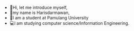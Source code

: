 - 👋Hi, let me introduce myself,
- 👾my name is Harisdarmawan,
- 📖I am a student at Pamulang University
- 💻I am studying computer science/Information Engineering.
<!---
HariisDermawan/HariisDermawan is a ✨ special ✨ repository because its `README.md` (this file) appears on your GitHub profile.
You can click the Preview link to take a look at your changes.
--->
